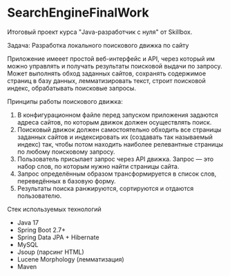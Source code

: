 # SearchEngineFinalWork
Итоговый проект курса "Java-разработчик с нуля" от Skillbox.

Задача: Разработка локального поискового движка по сайту

Приложение имееет простой веб-интерфейс и API, через который им можно управлять и получать результаты 
поисковой выдачи по запросу. Может выполнять обход заданных сайтов, сохранять содержимое страниц в базу данных, 
лемматизировать текст, строит поисковой индекс, обрабатывать поисковые запросы.


Принципы работы поискового движка:

1. В конфигурационном файле перед запуском приложения задаются адреса сайтов, по которым движок должен осуществлять поиск.
2. Поисковый движок должен самостоятельно обходить все страницы заданных сайтов и индексировать их (создавать так называемый индекс) так, 
чтобы потом находить наиболее релевантные страницы по любому поисковому запросу.
3. Пользователь присылает запрос через API движка. Запрос — это набор слов, по которым нужно найти страницы сайта.
4. Запрос определённым образом трансформируется в список слов, переведённых в базовую форму. 
5. Результаты поиска ранжируются, сортируются и отдаются пользователю.


Стек используемых технологий
- Java 17
- Spring Boot 2.7+
- Spring Data JPA + Hibernate
- MySQL
- Jsoup (парсинг HTML)
- Lucene Morphology (лемматизация)
- Maven